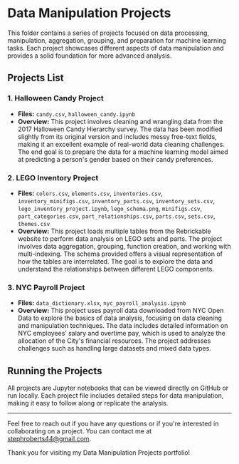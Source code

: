 # Data Manipulation Projects

This folder contains a series of projects focused on data processing, manipulation, aggregation, grouping, and preparation for machine learning tasks. Each project showcases different aspects of data manipulation and provides a solid foundation for more advanced analysis.

## Projects List

### 1. Halloween Candy Project
- **Files:** `candy.csv`, `halloween_candy.ipynb`
- **Overview:** 
  This project involves cleaning and wrangling data from the 2017 Halloween Candy Hierarchy survey. The data has been modified slightly from its original version and includes messy free-text fields, making it an excellent example of real-world data cleaning challenges. The end goal is to prepare the data for a machine learning model aimed at predicting a person's gender based on their candy preferences.

### 2. LEGO Inventory Project
- **Files:** `colors.csv`, `elements.csv`, `inventories.csv`, `inventory_minifigs.csv`, `inventory_parts.csv`, `inventory_sets.csv`, `lego_inventory_project.ipynb`, `lego_schema.png`, `minifigs.csv`, `part_categories.csv`, `part_relationships.csv`, `parts.csv`, `sets.csv`, `themes.csv`
- **Overview:**
  This project loads multiple tables from the Rebrickable website to perform data analysis on LEGO sets and parts. The project involves data aggregation, grouping, function creation, and working with multi-indexing. The schema provided offers a visual representation of how the tables are interrelated. The goal is to explore the data and understand the relationships between different LEGO components.

### 3. NYC Payroll Project
- **Files:** `data_dictionary.xlsx`, `nyc_payroll_analysis.ipynb`
- **Overview:**
  This project uses payroll data downloaded from NYC Open Data to explore the basics of data analysis, focusing on data cleaning and manipulation techniques. The data includes detailed information on NYC employees’ salary and overtime pay, which is used to analyze the allocation of the City's financial resources. The project addresses challenges such as handling large datasets and mixed data types.

## Running the Projects

All projects are Jupyter notebooks that can be viewed directly on GitHub or run locally. Each project file includes detailed steps for data manipulation, making it easy to follow along or replicate the analysis.

---

Feel free to reach out if you have any questions or if you're interested in collaborating on a project. You can contact me at stephroberts44@gmail.com.

Thank you for visiting my Data Manipulation Projects portfolio!
